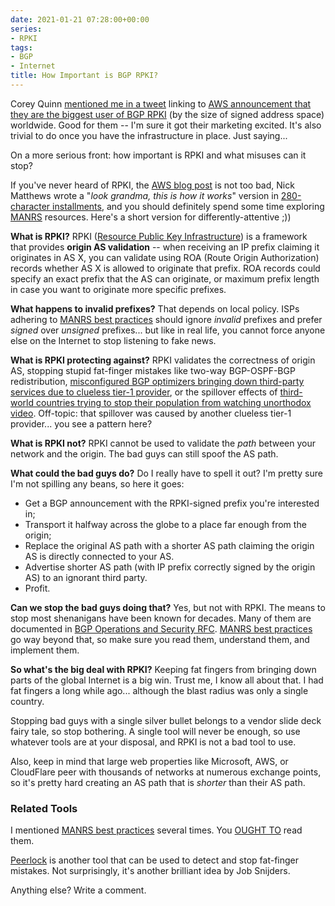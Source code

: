 ```yaml
---
date: 2021-01-21 07:28:00+00:00
series:
- RPKI
tags:
- BGP
- Internet
title: How Important is BGP RPKI?
---
```

Corey Quinn [mentioned me in a tweet](https://twitter.com/QuinnyPig/status/1349626652674801664) linking to [AWS announcement that they are the biggest user of BGP RPKI](https://aws.amazon.com/blogs/networking-and-content-delivery/how-aws-is-helping-to-secure-internet-routing/) (by the size of signed address space) worldwide. Good for them -- I'm sure it got their marketing excited. It's also trivial to do once you have the infrastructure in place. Just saying...

On a more serious front: how important is RPKI and what misuses can it stop?

If you've never heard of RPKI, the [AWS blog post](https://aws.amazon.com/blogs/networking-and-content-delivery/how-aws-is-helping-to-secure-internet-routing/) is not too bad, Nick Matthews wrote a "*look grandma, this is how it works*" version in [280-character installments](https://twitter.com/nickpowpow/status/1349783330879889410), and you should definitely spend some time exploring [MANRS](https://www.manrs.org/) resources. Here's a short version for differently-attentive ;))
<!--more-->
**What is RPKI?** RPKI ([Resource Public Key Infrastructure](https://en.wikipedia.org/wiki/Resource_Public_Key_Infrastructure)) is a framework that provides **origin AS validation** -- when receiving an IP prefix claiming it originates in AS X, you can validate using ROA (Route Origin Authorization) records whether AS X is allowed to originate that prefix. ROA records could specify an exact prefix that the AS can originate, or maximum prefix length in case you want to originate more specific prefixes.

**What happens to invalid prefixes?** That depends on local policy. ISPs adhering to [MANRS best practices](https://www.manrs.org/isps/bcop/) should ignore *invalid* prefixes and prefer *signed* over *unsigned* prefixes... but like in real life, you cannot force anyone else on the Internet to stop listening to fake news.

**What is RPKI protecting against?** RPKI validates the correctness of origin AS, stopping stupid fat-finger mistakes like two-way BGP-OSPF-BGP redistribution, [misconfigured BGP optimizers bringing down third-party services due to clueless tier-1 provider](https://blog.ipspace.net/2019/07/rant-some-internet-service-providers.html), or the spillover effects of [third-world countries trying to stop their population from watching unorthodox video](https://blog.ipspace.net/2008/02/building-customer-resilient-bgp.html). Off-topic: that  spillover was caused by another clueless tier-1 provider... you see a pattern here?

**What is RPKI not?** RPKI cannot be used to validate the *path* between your network and the origin. The bad guys can still spoof the AS path.

**What could the bad guys do?** Do I really have to spell it out? I'm pretty sure I'm not spilling any beans, so here it goes:

* Get a BGP announcement with the RPKI-signed prefix you're interested in;
* Transport it halfway across the globe to a place far enough from the origin;
* Replace the original AS path with a shorter AS path claiming the origin AS is directly connected to your AS.
* Advertise shorter AS path (with IP prefix correctly signed by the origin AS) to an ignorant third party.
* Profit.

**Can we stop the bad guys doing that?** Yes, but not with RPKI. The means to stop most shenanigans have been known for decades. Many of them are documented in [BGP Operations and Security RFC](https://tools.ietf.org/html/rfc7454). [MANRS best practices](https://www.manrs.org/isps/bcop/) go way beyond that, so make sure you read them, understand them, and implement them.

**So what's the big deal with RPKI?** Keeping fat fingers from bringing down parts of the global Internet is a big win. Trust me, I know all about that. I had fat fingers a long while ago... although the blast radius was only a single country. 

Stopping bad guys with a single silver bullet belongs to a vendor slide deck fairy tale, so stop bothering. A single tool will never be enough, so use whatever tools are at your disposal, and RPKI is not a bad tool to use.

Also, keep in mind that large web properties like Microsoft, AWS, or CloudFlare peer with thousands of networks at numerous exchange points, so it's pretty hard creating an AS path that is *shorter* than their AS path.

### Related Tools

I mentioned [MANRS best practices](https://www.manrs.org/isps/bcop/) several times. You [OUGHT TO](https://tools.ietf.org/html/rfc6919#section-4) read them.

[Peerlock](https://github.com/job/peerlock) is another tool that can be used to detect and stop fat-finger mistakes. Not surprisingly, it's another brilliant idea by Job Snijders.

Anything else? Write a comment.

